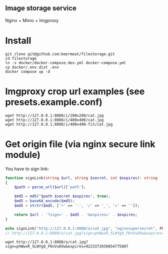 ## Image storage service

Nginx + Minio + Imgproxy

# Install

    git clone git@github.com:beermeat/filestorage.git
    cd filestorage
    ln -s docker/docker-compose.dev.yml docker-compose.yml
    cp docker/.env.dist .env
    docker compose up -d

# Imgproxy crop url examples (see presets.example.conf)

    wget http://127.0.0.1:8080/i/200x200/cat.jpg
    wget http://127.0.0.1:8080/i/400x400/cat.jpg
    wget http://127.0.0.1:8080/i/400x400-fit/cat.jpg

# Get origin file (via nginx secure link module)

You have to sign link:

```php
function signLink(string $url, string $secret, int $expires): string
{
    $path = parse_url($url)['path'];

    $md5 = md5("$path $secret $expires", true);
    $md5 = base64_encode($md5);
    $md5 = strtr($md5, ['+' => '-', '/' => '_', '=' => '']);

    return $url . '?sign=' . $md5 . '&expires=' . $expires;
}

echo signLink("http://127.0.0.1:8080/o/cat.jpg", "nginxsupersecret", PHP_INT_MAX);
// http://127.0.0.1:8080/o/cat.jpg?sign=phWwxR_5LWYgQ_FKnVu8Xw&expires=9223372036854775807
```

    wget http://127.0.0.1:8080/o/cat.jpg?sign=phWwxR_5LWYgQ_FKnVu8Xw&expires=9223372036854775807

